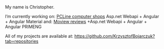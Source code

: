My name is Christopher.

I’m currently working on: [PCLine computer shops](https://github.com/KrzysztofBojarczuk/PCLine-computer-shops) Asp.net Webapi + Angular + Angular Material and: [Moview reviews](https://github.com/KrzysztofBojarczuk/movie-reviews) +Asp.net Webapi + Angular + Angular PRIMENG

All of my projects are available at: https://github.com/KrzysztofBojarczuk?tab=repositories




